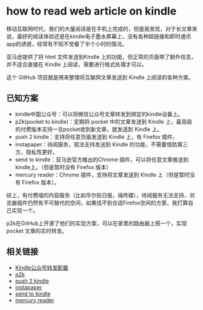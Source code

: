 # how to read web article on kindle

移动互联网时代，我们的大量阅读是在手机上完成的，但是我发现，对于长文章来说，最好的阅读体验还是在kindle电子墨水屏幕上，没有各种超链接和即时通讯app的诱惑，经常有不知不觉看了半个小时的情况。

亚马逊提供了将 html 文件发送到Kindle 上的功能，但正常的页面带了额外信息，并不适合直接在 Kindle 上阅读，需要进行格式处理才可以。

这个 GitHub 项目就是用来整理将互联网文章发送到 Kindle 上阅读的各种方案。

## 已知方案
* kindle中国公众号：可以将微信公众号文章转发到绑定的kindle设备上。
* p2k(pocket to kindle)：定期将 pocket 中的文章发送到 Kindle 上，最高级的付费版本支持一旦pocket收到新文章，就发送到 Kindle 上。
* push 2 kindle：支持将任意页面发送到 Kindle 上，有 Firefox 插件。
* instapaper：待阅服务，观法支持发送到 Kindle 的功能，不需要借助第三方，隐私性更好。
* send to kindle：亚马逊官方推出的Chrome 插件，可以将任意文章推送到kindle上。（但是暂时没有 Firefox 版本）
* mercury reader：Chrome 插件，支持将文章发送到 Kindle 上（但是暂时没有 Firefox 版本）。

综上，有付费墙的内容服务（比如华尔街日报，端传媒），待阅服务无法支持，浏览器插件仍然有不可替代的空间，如果找不到合适Firefox空间的方案，我打算自己实现一个。

p2k在GitHub上开源了他们的实现方案，可以在家里的路由器上搭一个，实现 pocket 文章的实时转发。

## 相关链接
* [Kindle公众号转发配置](https://www.amazon.cn/gp/splinter/kol/3599248b-5f86-4f5d-b24c-3db334d801ff%3Fie%3DUTF8%26app-action%3Dwebview%26url%3Dhttps%253A%252F%252Fwww.amazon.cn%252Fgp%252Fsplinter%252Fkol%252F3599248b-5f86-4f5d-b24c-3db334d801ff)
* [p2k](https://p2k.co/)
* [push 2 kindle](https://fivefilters.org/kindle-it/)
* [instapaper](https://www.instapaper.com/user)
* [send to kindle](https://chrome.google.com/webstore/detail/send-to-kindle-for-google/cgdjpilhipecahhcilnafpblkieebhea)
* [mercury reader](https://chrome.google.com/webstore/detail/mercury-reader/oknpjjbmpnndlpmnhmekjpocelpnlfdi)
